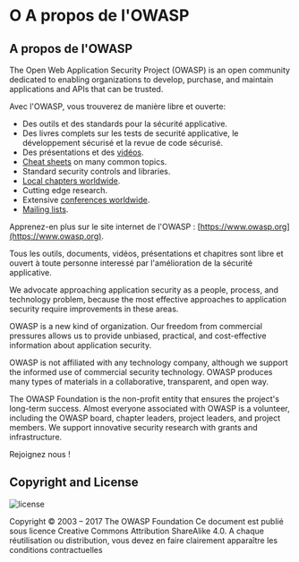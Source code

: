 # O A propos de l'OWASP

## A propos de l'OWASP

The Open Web Application Security Project (OWASP) is an open community dedicated to enabling organizations to develop, purchase, and maintain applications and APIs that can be trusted.

Avec l'OWASP, vous trouverez de manière libre et ouverte:

* Des outils et des standards pour la sécurité applicative.
* Des livres complets sur les tests de securité applicative, le développement sécurisé et la revue de code sécurisé.
* Des présentations et des [vidéos](https://www.youtube.com/user/OWASPGLOBAL).
* [Cheat sheets](https://www.owasp.org/index.php/OWASP_Cheat_Sheet_Series) on many common topics.
* Standard security controls and libraries.
* [Local chapters worldwide](https://www.owasp.org/index.php/OWASP_Chapter).
* Cutting edge research.
* Extensive [conferences worldwide](https://www.owasp.org/index.php/Category:OWASP_AppSec_Conference).
* [Mailing lists](https://lists.owasp.org/mailman/listinfo).

Apprenez-en plus sur le site internet de l'OWASP : [https://www.owasp.org](https://www.owasp.org).

Tous les outils, documents, vidéos, présentations et chapitres sont libre et ouvert à toute personne interessé par l'amélioration de la sécurité applicative.

We advocate approaching application security as a people, process, and technology problem, because the most effective approaches to application security require improvements in these areas.

OWASP is a new kind of organization. Our freedom from commercial pressures allows us to provide unbiased, practical, and cost-effective information about application security.

OWASP is not affiliated with any technology company, although we support the informed use of commercial security technology. OWASP produces many types of materials in a collaborative, transparent, and open way.

The OWASP Foundation is the non-profit entity that ensures the project's long-term success. Almost everyone associated with OWASP is a volunteer, including the OWASP board, chapter leaders, project leaders, and project members. We support innovative security research with grants and infrastructure.

Rejoignez nous !

## Copyright and License

![license](images/license.png)

Copyright © 2003 – 2017 The OWASP Foundation
Ce document est publié sous licence Creative Commons Attribution ShareAlike 4.0. A chaque réutilisation ou distribution, vous devez en faire clairement apparaître les conditions contractuelles
